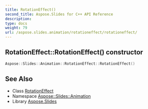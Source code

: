 ```yaml
---
title: RotationEffect()
second_title: Aspose.Slides for C++ API Reference
description: 
type: docs
weight: 79
url: /aspose.slides.animation/rotationeffect/rotationeffect/
---
```

## RotationEffect::RotationEffect() constructor




```cpp
Aspose::Slides::Animation::RotationEffect::RotationEffect()
```

## See Also

* Class [RotationEffect](../)
* Namespace [Aspose::Slides::Animation](../../)
* Library [Aspose.Slides](../../../)